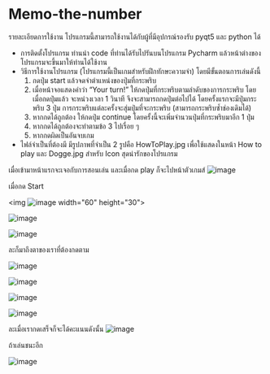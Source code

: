 # Memo-the-number

รายละเอียดการใช้งาน
โปรแกรมนี้สามารถใช้งานได้กับผู้ที่มีอุปกรณ์รองรับ pyqt5 และ python ได้
- การติดตั้งโปรแกรม
    ท่านนำ code ที่ท่านได้รับไปรันบนโปรแกรม Pycharm แล้วหน้าต่างของโปรแกรมจะขึ้นมาให้ท่านได้ใช้งาน
- วิธีการใช้งานโปรแกรม
    (โปรแกรมนี้เป็นเกมสำหรับฝึกทักษะความจำ)
    โดยมีขั้นตอนการเล่นดังนี้
    1. กดปุ่ม start แล้วจดจำตำแหน่งของปุ่มที่กระพริบ
    2. เมื่อหน้าจอแสดงคำว่า “Your turn!” ให้กดปุ่มที่กระพริบตามลำดับของการกระพริบ
    โดยเมื่อกดปุ่มแล้ว จะหน่วงเวลา 1 วินาที จึงจะสามารถกดปุ่มต่อไปได้ โดยครั้งแรกจะมีปุ่มกระพริบ 3 ปุ่ม
    การกระพริบแต่ละครั้งจะสุ่มปุ่มที่จะกระพริบ (สามารถกระพริบซ้ำช่องเดิมได้)
    3. หากกดได้ถูกต้อง ให้กดปุ่ม continue โดยครั้งนี้จะเพิ่มจำนวนปุ่มที่กระพริบมาอีก 1 ปุ่ม
    4. หากกดได้ถูกต้องจะทำตามข้อ 3 ไปเรื่อย ๆ
    5. หากกดผิดเป็นอันจบเกม
- ไฟล์จำเป็นที่ต้องมี
    มีรูปภาพที่จำเป็น 2 รูปคือ HowToPlay.jpg เพื่อใช้แสดงในหน้า How to play 
    และ Dogge.jpg สำหรับ  Icon สุดน่ารักของโปรแกรม
    
    
เมื่อเข้ามาหน้าแรกจะเจอกับการสอนเล่น และเมื่อกด play ก็จะไปหน้าตัวเกมส์
![image](https://user-images.githubusercontent.com/53567265/210804959-9e5384f1-416a-4184-9459-eee4a51fbb41.png)

เมื่อกด Start

<img ![image](https://user-images.githubusercontent.com/53567265/210808712-1934cb65-0d74-4450-b57a-7c57f3aa8b05.png) width="60" height="30">

![image](https://user-images.githubusercontent.com/53567265/210808800-756a5422-b6b9-454b-a2e8-23aae465231e.png)

![image](https://user-images.githubusercontent.com/53567265/210808866-42cb6d5a-e2ac-4411-963f-4fd95ad45ab9.png)


ละก็มาถึงตาของเราที่ต้องกดตาม 


![image](https://user-images.githubusercontent.com/53567265/210805120-a51e8e5f-ee04-41b3-a264-3452856c5acd.png)

![image](https://user-images.githubusercontent.com/53567265/211361944-be2d31ab-4e2a-4d2a-b0cc-92fc7c863146.png)

![image](https://user-images.githubusercontent.com/53567265/211361767-7df1166b-6b8c-4ef1-9867-4b21645afbec.png)

![image](https://user-images.githubusercontent.com/53567265/211361797-d97a3065-b0f7-4fdf-bed7-eebeb39231e6.png)


ละเมื่อเรากดเสร็จก็จะได้คะแนนดังนั้น
![image](https://user-images.githubusercontent.com/53567265/210805403-4ebec264-cb3c-42cb-9de9-1b5cc513034b.png)

ถ้าเล่นชนะอีก

![image](https://user-images.githubusercontent.com/53567265/210805567-7a5c5076-8770-4139-a17b-23381da8e754.png)
